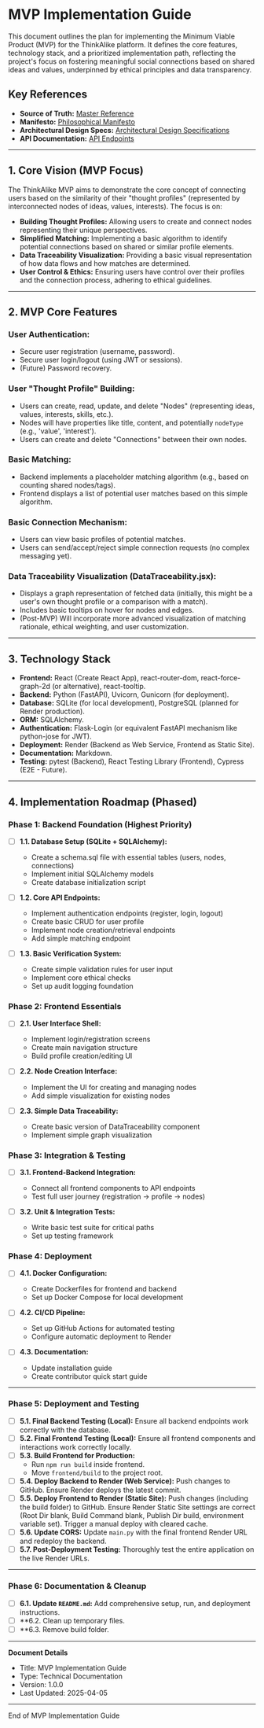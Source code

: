 # MVP Implementation Guide

This document outlines the plan for implementing the Minimum Viable Product (MVP) for the ThinkAlike platform. It defines the core features, technology stack, and a prioritized implementation path, reflecting the project's focus on fostering meaningful social connections based on shared ideas and values, underpinned by ethical principles and data transparency.

## Key References

- **Source of Truth:** [Master Reference](../../core/master_reference.md)
- **Manifesto:** [Philosophical Manifesto](../../core/manifesto/manifesto.md)
- **Architectural Design Specs:** [Architectural Design Specifications](../../architecture/design/architectural_design_specifications.md)
- **API Documentation:** [API Endpoints](../../architecture/api/api_endpoints.md)

---

## 1. Core Vision (MVP Focus)

The ThinkAlike MVP aims to demonstrate the core concept of connecting users based on the similarity of their "thought profiles" (represented by interconnected nodes of ideas, values, interests). The focus is on:

- **Building Thought Profiles:** Allowing users to create and connect nodes representing their unique perspectives.
- **Simplified Matching:** Implementing a basic algorithm to identify potential connections based on shared or similar profile elements.
- **Data Traceability Visualization:** Providing a basic visual representation of how data flows and how matches are determined.
- **User Control & Ethics:** Ensuring users have control over their profiles and the connection process, adhering to ethical guidelines.

---

## 2. MVP Core Features

### User Authentication:
- Secure user registration (username, password).
- Secure user login/logout (using JWT or sessions).
- (Future) Password recovery.

### User "Thought Profile" Building:
- Users can create, read, update, and delete "Nodes" (representing ideas, values, interests, skills, etc.).
- Nodes will have properties like title, content, and potentially `nodeType` (e.g., 'value', 'interest').
- Users can create and delete "Connections" between their own nodes.

### Basic Matching:
- Backend implements a placeholder matching algorithm (e.g., based on counting shared nodes/tags).
- Frontend displays a list of potential user matches based on this simple algorithm.

### Basic Connection Mechanism:
- Users can view basic profiles of potential matches.
- Users can send/accept/reject simple connection requests (no complex messaging yet).

### Data Traceability Visualization (DataTraceability.jsx):
- Displays a graph representation of fetched data (initially, this might be a user's own thought profile or a comparison with a match).
- Includes basic tooltips on hover for nodes and edges.
- (Post-MVP) Will incorporate more advanced visualization of matching rationale, ethical weighting, and user customization.

---

## 3. Technology Stack

- **Frontend:** React (Create React App), react-router-dom, react-force-graph-2d (or alternative), react-tooltip.
- **Backend:** Python (FastAPI), Uvicorn, Gunicorn (for deployment).
- **Database:** SQLite (for local development), PostgreSQL (planned for Render production).
- **ORM:** SQLAlchemy.
- **Authentication:** Flask-Login (or equivalent FastAPI mechanism like python-jose for JWT).
- **Deployment:** Render (Backend as Web Service, Frontend as Static Site).
- **Documentation:** Markdown.
- **Testing:** pytest (Backend), React Testing Library (Frontend), Cypress (E2E - Future).

---

## 4. Implementation Roadmap (Phased)

### Phase 1: Backend Foundation (Highest Priority)

- [ ] **1.1. Database Setup (SQLite + SQLAlchemy):**
  - Create a schema.sql file with essential tables (users, nodes, connections)
  - Implement initial SQLAlchemy models
  - Create database initialization script

- [ ] **1.2. Core API Endpoints:**
  - Implement authentication endpoints (register, login, logout)
  - Create basic CRUD for user profile
  - Implement node creation/retrieval endpoints
  - Add simple matching endpoint

- [ ] **1.3. Basic Verification System:**
  - Create simple validation rules for user input
  - Implement core ethical checks
  - Set up audit logging foundation

### Phase 2: Frontend Essentials

- [ ] **2.1. User Interface Shell:**
  - Implement login/registration screens
  - Create main navigation structure
  - Build profile creation/editing UI

- [ ] **2.2. Node Creation Interface:**
  - Implement the UI for creating and managing nodes
  - Add simple visualization for existing nodes

- [ ] **2.3. Simple Data Traceability:**
  - Create basic version of DataTraceability component
  - Implement simple graph visualization

### Phase 3: Integration & Testing

- [ ] **3.1. Frontend-Backend Integration:**
  - Connect all frontend components to API endpoints
  - Test full user journey (registration → profile → nodes)

- [ ] **3.2. Unit & Integration Tests:**
  - Write basic test suite for critical paths
  - Set up testing framework

### Phase 4: Deployment

- [ ] **4.1. Docker Configuration:**
  - Create Dockerfiles for frontend and backend
  - Set up Docker Compose for local development

- [ ] **4.2. CI/CD Pipeline:**
  - Set up GitHub Actions for automated testing
  - Configure automatic deployment to Render

- [ ] **4.3. Documentation:**
  - Update installation guide
  - Create contributor quick start guide

---

### Phase 5: Deployment and Testing

- [ ] **5.1. Final Backend Testing (Local):** Ensure all backend endpoints work correctly with the database.
- [ ] **5.2. Final Frontend Testing (Local):** Ensure all frontend components and interactions work correctly locally.
- [ ] **5.3. Build Frontend for Production:**
  - Run `npm run build` inside frontend.
  - Move `frontend/build` to the project root.
- [ ] **5.4. Deploy Backend to Render (Web Service):** Push changes to GitHub. Ensure Render deploys the latest commit.
- [ ] **5.5. Deploy Frontend to Render (Static Site):** Push changes (including the build folder) to GitHub. Ensure Render Static Site settings are correct (Root Dir blank, Build Command blank, Publish Dir build, environment variable set). Trigger a manual deploy with cleared cache.
- [ ] **5.6. Update CORS:** Update `main.py` with the final frontend Render URL and redeploy the backend.
- [ ] **5.7. Post-Deployment Testing:** Thoroughly test the entire application on the live Render URLs.

---

### Phase 6: Documentation & Cleanup

- [ ] **6.1. Update `README.md`:** Add comprehensive setup, run, and deployment instructions.
- [ ] **6.2. Clean up temporary files.
- [ ] **6.3. Remove build folder.

---

**Document Details**
- Title: MVP Implementation Guide
- Type: Technical Documentation
- Version: 1.0.0
- Last Updated: 2025-04-05
---
End of MVP Implementation Guide
